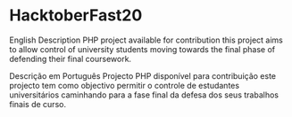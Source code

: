 # HacktoberFast20

English Description
PHP project available for contribution
this project aims to allow control of university students moving towards
the final phase of defending their final coursework.

Descrição em Português
Projecto PHP disponível para contribuição
este projecto tem como objectivo permitir o controle de estudantes universitários
caminhando para a fase final da defesa dos seus trabalhos finais de curso.
